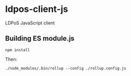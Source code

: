 # ldpos-client-js
LDPoS JavaScript client

## Building ES module.js

```
npm install
```

Then:

```
./node_modules/.bin/rollup --config ./rollup.config.js
```
